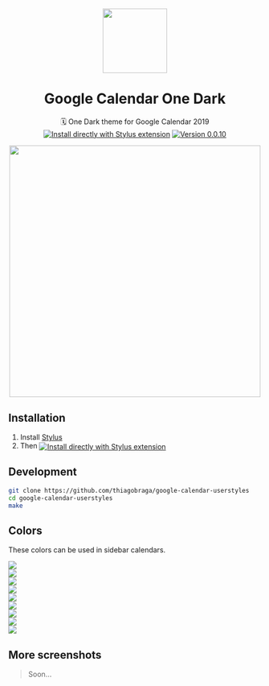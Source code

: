 <h1 align="center">
  <img src="https://www.logospng.com/images/101/outlook-calendar-on-iphone-newcalendar-101580.png" height="128" /><br>
  <br>
  Google Calendar One Dark
</h1>

<p align="center">
  🗓 One Dark theme for Google Calendar 2019<br>
  <a href="https://raw.githubusercontent.com/thiagobraga/todoist-userstyles/master/theme.user.css"><img src="https://img.shields.io/badge/Install%20directly%20with-Stylus-lightgrey.svg?longCache=true&logo=google&logoColor=f1f1f1" align="center" alt="Install directly with Stylus extension" /></a>
  <a href="https://raw.githubusercontent.com/thiagobraga/todoist-userstyles/master/theme.user.css"><img src="https://img.shields.io/badge/version-0.0.10-596581.svg" align="center" alt="Version 0.0.10"></a>
</p>

<p align="center">
  <img src="https://i.imgur.com/5n9DG6z.png" width="500" />
</p>

## Installation

1. Install [Stylus][stylus-addon]
2. Then <a href="https://raw.githubusercontent.com/thiagobraga/todoist-userstyles/master/theme.user.css"><img src="https://img.shields.io/badge/Install%20directly%20with-Stylus-lightgrey.svg?longCache=true&logo=google&logoColor=f1f1f1" align="center" alt="Install directly with Stylus extension" /></a>

[stylus-addon]: https://add0n.com/stylus.html
[badge]: https://img.shields.io/badge/Install%20directly%20with-Stylus-116b59.svg?longCache=true
[style]: https://raw.githubusercontent.com/thiagobraga/google-calendar-userstyles/master/theme.user.css

## Development

``` sh
git clone https://github.com/thiagobraga/google-calendar-userstyles
cd google-calendar-userstyles
make
```

## Colors

These colors can be used in sidebar calendars.

<p>
  <img src="https://img.shields.io/static/v1?message=%235d616d&label=&labelColor=5d616d&logoColor=f1f1f1&logo=google&color=transparent&style=for-the-badge" /><br>
  <img src="https://img.shields.io/static/v1?message=%23596581&label=&labelColor=596581&logoColor=f1f1f1&logo=google&color=transparent&style=for-the-badge" /><br>
  <img src="https://img.shields.io/static/v1?message=%23b39ddb&label=&labelColor=b39ddb&logoColor=f1f1f1&logo=google&color=transparent&style=for-the-badge" /><br>
  <img src="https://img.shields.io/static/v1?message=%23b43a35&label=&labelColor=b43a35&logoColor=f1f1f1&logo=google&color=transparent&style=for-the-badge" /><br>
  <img src="https://img.shields.io/static/v1?message=%23e67c73&label=&labelColor=e67c73&logoColor=f1f1f1&logo=google&color=transparent&style=for-the-badge" /><br>
  <img src="https://img.shields.io/static/v1?message=%23e5a772&label=&labelColor=e5a772&logoColor=f1f1f1&logo=google&color=transparent&style=for-the-badge" /><br>
  <img src="https://img.shields.io/static/v1?message=%23b2ca9d&label=&labelColor=b2ca9d&logoColor=f1f1f1&logo=google&color=transparent&style=for-the-badge" /><br>
  <img src="https://img.shields.io/static/v1?message=%23fffced&label=&labelColor=fffced&logoColor=666666&logo=google&color=transparent&style=for-the-badge" /><br>
  <img src="https://img.shields.io/static/v1?message=%23eaeaea&label=&labelColor=eaeaea&logoColor=666666&logo=google&color=transparent&style=for-the-badge" /><br>
</p>

## More screenshots

> Soon...
